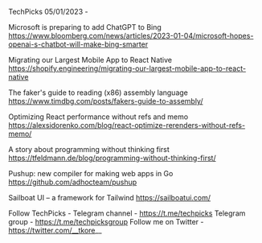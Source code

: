 TechPicks 05/01/2023 -

Microsoft is preparing to add ChatGPT to Bing
https://www.bloomberg.com/news/articles/2023-01-04/microsoft-hopes-openai-s-chatbot-will-make-bing-smarter

Migrating our Largest Mobile App to React Native
https://shopify.engineering/migrating-our-largest-mobile-app-to-react-native

The faker's guide to reading (x86) assembly language
https://www.timdbg.com/posts/fakers-guide-to-assembly/

Optimizing React performance without refs and memo
https://alexsidorenko.com/blog/react-optimize-rerenders-without-refs-memo/

A story about programming without thinking first
https://tfeldmann.de/blog/programming-without-thinking-first/

Pushup: new compiler for making web apps in Go
https://github.com/adhocteam/pushup

Sailboat UI – a framework for Tailwind
https://sailboatui.com/

Follow TechPicks -
Telegram channel - https://t.me/techpicks
Telegram group - https://t.me/techpicksgroup
Follow me on Twitter - https://twitter.com/__tkore__